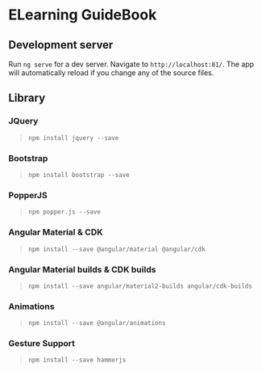 # ELearning GuideBook



## Development server

Run `ng serve` for a dev server. Navigate to `http://localhost:81/`. The app will automatically reload if you change any of the source files.

## Library
### JQuery
>`npm install jquery --save`
### Bootstrap
>`npm install bootstrap --save`
### PopperJS
>`npm popper.js --save`
### Angular Material & CDK
>`npm install --save @angular/material @angular/cdk`
### Angular Material builds & CDK builds
>`npm install --save angular/material2-builds angular/cdk-builds`
### Animations
>`npm install --save @angular/animations`
### Gesture Support
>`npm install --save hammerjs`
